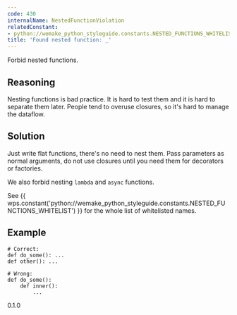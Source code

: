 ```yaml
---
code: 430
internalName: NestedFunctionViolation
relatedConstant:
- python://wemake_python_styleguide.constants.NESTED_FUNCTIONS_WHITELIST
title: 'Found nested function: _'
---
```


Forbid nested functions.

## Reasoning
Nesting functions is bad practice. It is hard to test them and it is
hard to separate them later. People tend to overuse closures, so
it's hard to manage the dataflow.

## Solution
Just write flat functions, there's no need to nest them. Pass
parameters as normal arguments, do not use closures until you need
them for decorators or factories.

We also forbid nesting `lambda` and `async` functions.

See {{ wps.constant('python://wemake_python_styleguide.constants.NESTED_FUNCTIONS_WHITELIST') }}
for the whole list of whitelisted names.

## Example

    # Correct:
    def do_some(): ...
    def other(): ...
    
    # Wrong:
    def do_some():
        def inner():
            ...

<div class="versionadded">

0.1.0

</div>